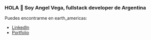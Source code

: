 ### HOLA 👋 Soy Angel Vega, fullstack developer de Argentina 

<!--
**AngelVega-0816/AngelVega-0816** is a ✨ _special_ ✨ repository because its `README.md` (this file) appears on your GitHub profile.

Here are some ideas to get you started:

- 🔭 I’m currently working on ...
- 🌱 I’m currently learning ...
- 👯 I’m looking to collaborate on ...
- 🤔 I’m looking for help with ...
- 💬 Ask me about ...
- 📫 How to reach me: ...
- 😄 Pronouns: ...
- ⚡ Fun fact: ...
-->
Puedes encontrarme en earth_americas:
<ul>
  <li><a href="https://www.linkedin.com/in/angel-vega-6820b91b6/" target="_blank">LinkedIn</a></li>
  <li><a href="https://portfolio-angelv.vercel.app/" target="_blank">Portfolio</a></li>
</ul>
